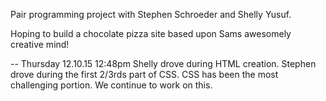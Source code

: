 Pair programming project with Stephen Schroeder and Shelly Yusuf.

Hoping to build a chocolate pizza site based upon Sams awesomely creative mind!

--
Thursday 12.10.15 12:48pm
Shelly drove during HTML creation. Stephen drove during the first 2/3rds part of CSS. CSS has been the most challenging portion. We continue to work on this.
